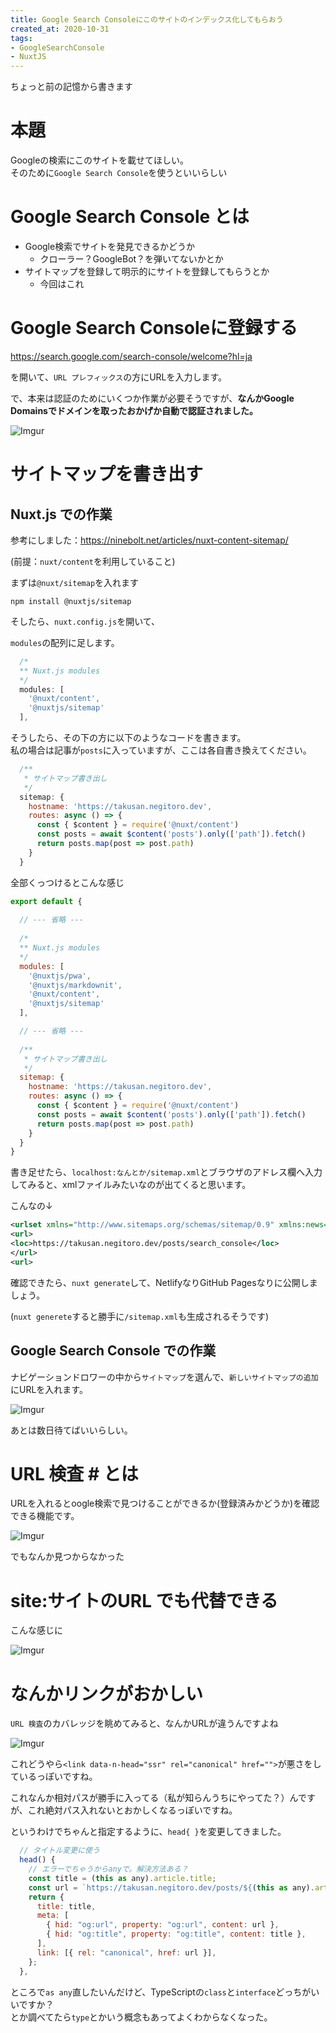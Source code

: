 ```yaml
---
title: Google Search Consoleにこのサイトのインデックス化してもらおう
created_at: 2020-10-31
tags:
- GoogleSearchConsole
- NuxtJS
---
```


ちょっと前の記憶から書きます

# 本題
Googleの検索にこのサイトを載せてほしい。  
そのために`Google Search Console`を使うといいらしい

# Google Search Console とは
- Google検索でサイトを発見できるかどうか
    - クローラー？GoogleBot？を弾いてないかとか
- サイトマップを登録して明示的にサイトを登録してもらうとか
    - 今回はこれ

# Google Search Consoleに登録する

https://search.google.com/search-console/welcome?hl=ja

を開いて、`URL プレフィックス`の方にURLを入力します。

で、本来は認証のためにいくつか作業が必要そうですが、**なんかGoogle Domainsでドメインを取ったおかげか自動で認証されました。**

![Imgur](https://i.imgur.com/DFjFW8r.png)

# サイトマップを書き出す
## Nuxt.js での作業
参考にしました：https://ninebolt.net/articles/nuxt-content-sitemap/


(前提：`nuxt/content`を利用していること)

まずは`@nuxt/sitemap`を入れます

```
npm install @nuxtjs/sitemap
```

そしたら、`nuxt.config.js`を開いて、


`modules`の配列に足します。
```js
  /*
  ** Nuxt.js modules
  */
  modules: [
    '@nuxt/content',
    '@nuxtjs/sitemap'
  ],

```

そうしたら、その下の方に以下のようなコードを書きます。  
私の場合は記事が`posts`に入っていますが、ここは各自書き換えてください。

```js
  /**
   * サイトマップ書き出し
   */
  sitemap: {
    hostname: 'https://takusan.negitoro.dev',
    routes: async () => {
      const { $content } = require('@nuxt/content')
      const posts = await $content('posts').only(['path']).fetch()
      return posts.map(post => post.path)      
    }
  }
```

全部くっつけるとこんな感じ

```js
export default {
  
  // --- 省略 ---
  
  /*
  ** Nuxt.js modules
  */
  modules: [
    '@nuxtjs/pwa',
    '@nuxtjs/markdownit',
    '@nuxt/content',
    '@nuxtjs/sitemap'
  ],

  // --- 省略 ---
  
  /**
   * サイトマップ書き出し
   */
  sitemap: {
    hostname: 'https://takusan.negitoro.dev',
    routes: async () => {
      const { $content } = require('@nuxt/content')
      const posts = await $content('posts').only(['path']).fetch()
      return posts.map(post => post.path)      
    }
  }
}
```

書き足せたら、`localhost:なんとか/sitemap.xml`とブラウザのアドレス欄へ入力してみると、xmlファイルみたいなのが出てくると思います。

こんなの↓

```xml
<urlset xmlns="http://www.sitemaps.org/schemas/sitemap/0.9" xmlns:news="http://www.google.com/schemas/sitemap-news/0.9" xmlns:xhtml="http://www.w3.org/1999/xhtml" xmlns:mobile="http://www.google.com/schemas/sitemap-mobile/1.0" xmlns:image="http://www.google.com/schemas/sitemap-image/1.1" xmlns:video="http://www.google.com/schemas/sitemap-video/1.1">
<url>
<loc>https://takusan.negitoro.dev/posts/search_console</loc>
</url>
<url>
```

確認できたら、`nuxt generate`して、NetlifyなりGitHub Pagesなりに公開しましょう。

(`nuxt generete`すると勝手に`/sitemap.xml`も生成されるそうです)

## Google Search Console での作業

ナビゲーションドロワーの中から`サイトマップ`を選んで、`新しいサイトマップの追加`にURLを入れます。

![Imgur](https://i.imgur.com/szoUpIE.png)

あとは数日待てばいいらしい。

# URL 検査 # とは
URLを入れるとoogle検索で見つけることができるか(登録済みかどうか)を確認できる機能です。

![Imgur](https://i.imgur.com/7PXFURn.png)

でもなんか見つからなかった

# site:サイトのURL でも代替できる

こんな感じに

![Imgur](https://i.imgur.com/sr3hFm3.png)

# なんかリンクがおかしい

`URL 検査`のカバレッジを眺めてみると、なんかURLが違うんですよね

![Imgur](https://i.imgur.com/N7eo5oE.png)

これどうやら`<link data-n-head="ssr" rel="canonical" href="">`が悪さをしているっぽいですね。  

これなんか相対パスが勝手に入ってる（私が知らんうちにやってた？）んですが、これ絶対パス入れないとおかしくなるっぽいですね。

というわけでちゃんと指定するように、`head{ }`を変更してきました。

```js
  // タイトル変更に使う
  head() {
    // エラーでちゃうからanyで。解決方法ある？
    const title = (this as any).article.title;
    const url = `https://takusan.negitoro.dev/posts/${(this as any).article.slug}`;
    return {
      title: title,
      meta: [
        { hid: "og:url", property: "og:url", content: url },
        { hid: "og:title", property: "og:title", content: title },
      ],
      link: [{ rel: "canonical", href: url }],
    };
  },
```

ところで`as any`直したいんだけど、TypeScriptの`class`と`interface`どっちがいいですか？  
とか調べてたら`type`とかいう概念もあってよくわからなくなった。
